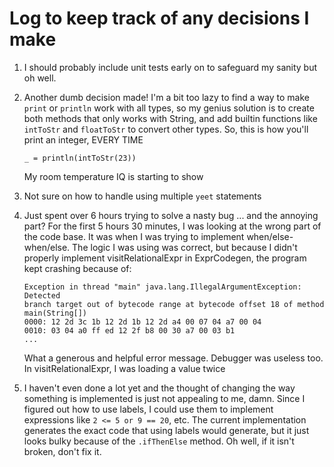 # Log to keep track of any decisions I make

1. I should probably include unit tests early on to safeguard my sanity but
   oh well.

2. Another dumb decision made! I'm a bit too lazy to find a way to make
   `print` or `println` work with all types, so my genius solution is to
   create both methods that only works with String, and add builtin
   functions like `intToStr` and `floatToStr` to convert other types. So,
   this is how you'll print an integer, EVERY TIME
   ```
   _ = println(intToStr(23))
   ```
   My room temperature IQ is starting to show

3. Not sure on how to handle using multiple `yeet` statements

4. Just spent over 6 hours trying to solve a nasty bug ... and the annoying
   part? For the first 5 hours 30 minutes, I was looking at the wrong part
   of the code base.
   It was when I was trying to implement when/else-when/else. The logic
   I was using was correct, but because I didn't properly implement
   visitRelationalExpr in ExprCodegen, the program kept crashing because
   of:
   ```
   Exception in thread "main" java.lang.IllegalArgumentException: Detected 
   branch target out of bytecode range at bytecode offset 18 of method main(String[])
   0000: 12 2d 3c 1b 12 2d 1b 12 2d a4 00 07 04 a7 00 04
   0010: 03 04 a0 ff ed 12 2f b8 00 30 a7 00 03 b1
   ...
   ```
   What a generous and helpful error message. Debugger was useless too. In
   visitRelationalExpr, I was loading a value twice

5. I haven't even done a lot yet and the thought of changing the way
   something is implemented is just not appealing to me, damn. Since I
   figured out how to use labels, I could use them to implement expressions
   like `2 <= 5 or 9 == 20`, etc. The current implementation generates the
   exact code that using labels would generate, but it just looks bulky
   because of the `.ifThenElse` method. Oh well, if it isn't broken, don't fix
   it.